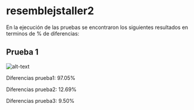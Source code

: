 # resemblejstaller2
En la ejecución de las pruebas se encontraron los siguientes resultados en terminos de % de diferencias:

## Prueba 1
![alt-text](https://github.com/)

Diferencias prueba1: 97.05%

Diferencias prueba2: 12.69% 

Diferencias prueba3: 9.50%
